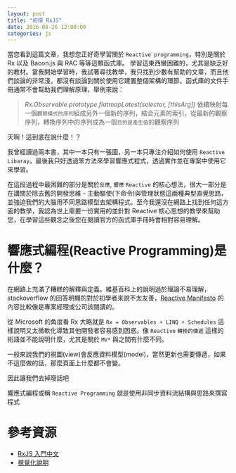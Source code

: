 ```yaml
---
layout: post
title: "初探 RxJS"
date: 2016-08-26 12:00:00
categories: js
---
```


當您看到這篇文章，我想您正好奇學習關於 `Reactive programming`，特別是關於 Rx 以及 Bacon.js 與 RAC 等等這類函式庫。
學習這東西蠻困難的，尤其是缺乏好的教材。當我開始學習時，我試著尋找教學，我只找到少數有幫助的文章，而且他們談論的非常淺，都沒有談論到關於使用它建置整個架構的環節。函式庫的文件手冊通常不會幫助我們理解原理，舉例來說：

> *Rx.Observable.prototype.flatmapLatest(selector, [thisArg])*
> 依續映射每一個`觀察模式的序列`組成另外一個新的序列，結合元素的索引，從最新的觀察序列，轉換序列中的序列成為一個`目的是產生值`的觀察序列

天啊！這到底在說什麼！？

我曾經讀過兩本書，其中一本只有一張圖，另一本只專注介紹如何使用 `Reactive Libaray`。最後我只好透過笨方法來學習響應式程式，透過實作並在專案中使用它來學習。

在這段過程中最困難的部分是關於`反應`, `響應` `Reactive` 的核心想法，很大一部分是在講關於除去舊的開發思維 - 主動驅使(下命令)與管理狀態這兩種典型直覺思路，並強迫我們的大腦用不同思路模型去架構程式。至今我還沒在網路上找到任何這方面的教學，我認為世上需要一份實用的並針對 Reactive 核心思想的教學來幫助您，在學習這些觀念之後您在閱讀官方的函式庫手冊時會相對容易理解。

# 響應式編程(Reactive Programming)是什麼？

在網路上充滿了糟糕的解釋與定義。維基百科上的說明過於理論不易理解，stackoverflow 的回答明顯的對於初學者來說不太友善，[Reactive Manifesto](http://www.reactivemanifesto.org/) 的內容比較像是專案經理或公司該閱讀的。

從 Microsoft 的角度看 Rx 大略就是 `Rx = Observables + LINQ + Schedules` 這樣說明又太微軟化導致其他開發者容易感到困惑。像 `Reactive` `轉換的傳遞` 這樣的術語並不能說明什麼，尤其是關於 `MV*` 與之間有什麼不同。

一般來說我們的視圖(view)會反應資料模型(model)，當然更新也需要傳遞，如果不這麼做的話，那麼頁面上什麼都不會變。

因此讓我們去掉廢話吧

響應式編程或稱 `Reactive Programming` 就是使用非同步資料流結構與思路來撰寫程式



# 參考資源

* [RxJS 入門中文](http://blog.techbridge.cc/2016/05/28/reactive-programming-intro-by-rxjs/)
* [視覺化說明](http://rxmarbles.com/#map)
